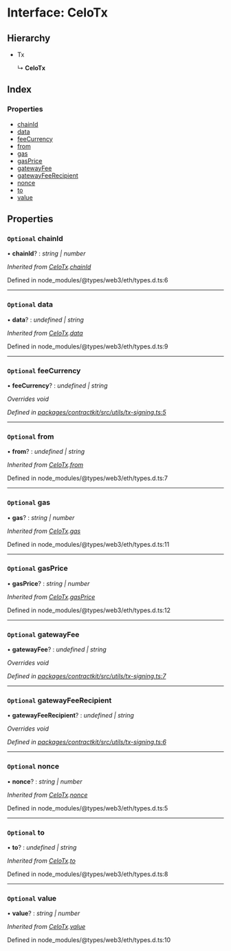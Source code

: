 # Interface: CeloTx

## Hierarchy

* Tx

  ↳ **CeloTx**

## Index

### Properties

* [chainId](_utils_tx_signing_.celotx.md#optional-chainid)
* [data](_utils_tx_signing_.celotx.md#optional-data)
* [feeCurrency](_utils_tx_signing_.celotx.md#optional-feecurrency)
* [from](_utils_tx_signing_.celotx.md#optional-from)
* [gas](_utils_tx_signing_.celotx.md#optional-gas)
* [gasPrice](_utils_tx_signing_.celotx.md#optional-gasprice)
* [gatewayFee](_utils_tx_signing_.celotx.md#optional-gatewayfee)
* [gatewayFeeRecipient](_utils_tx_signing_.celotx.md#optional-gatewayfeerecipient)
* [nonce](_utils_tx_signing_.celotx.md#optional-nonce)
* [to](_utils_tx_signing_.celotx.md#optional-to)
* [value](_utils_tx_signing_.celotx.md#optional-value)

## Properties

### `Optional` chainId

• **chainId**? : *string | number*

*Inherited from [CeloTx](_utils_tx_signing_.celotx.md).[chainId](_utils_tx_signing_.celotx.md#optional-chainid)*

Defined in node_modules/@types/web3/eth/types.d.ts:6

___

### `Optional` data

• **data**? : *undefined | string*

*Inherited from [CeloTx](_utils_tx_signing_.celotx.md).[data](_utils_tx_signing_.celotx.md#optional-data)*

Defined in node_modules/@types/web3/eth/types.d.ts:9

___

### `Optional` feeCurrency

• **feeCurrency**? : *undefined | string*

*Overrides void*

*Defined in [packages/contractkit/src/utils/tx-signing.ts:5](https://github.com/celo-org/celo-monorepo/blob/master/packages/contractkit/src/utils/tx-signing.ts#L5)*

___

### `Optional` from

• **from**? : *undefined | string*

*Inherited from [CeloTx](_utils_tx_signing_.celotx.md).[from](_utils_tx_signing_.celotx.md#optional-from)*

Defined in node_modules/@types/web3/eth/types.d.ts:7

___

### `Optional` gas

• **gas**? : *string | number*

*Inherited from [CeloTx](_utils_tx_signing_.celotx.md).[gas](_utils_tx_signing_.celotx.md#optional-gas)*

Defined in node_modules/@types/web3/eth/types.d.ts:11

___

### `Optional` gasPrice

• **gasPrice**? : *string | number*

*Inherited from [CeloTx](_utils_tx_signing_.celotx.md).[gasPrice](_utils_tx_signing_.celotx.md#optional-gasprice)*

Defined in node_modules/@types/web3/eth/types.d.ts:12

___

### `Optional` gatewayFee

• **gatewayFee**? : *undefined | string*

*Overrides void*

*Defined in [packages/contractkit/src/utils/tx-signing.ts:7](https://github.com/celo-org/celo-monorepo/blob/master/packages/contractkit/src/utils/tx-signing.ts#L7)*

___

### `Optional` gatewayFeeRecipient

• **gatewayFeeRecipient**? : *undefined | string*

*Overrides void*

*Defined in [packages/contractkit/src/utils/tx-signing.ts:6](https://github.com/celo-org/celo-monorepo/blob/master/packages/contractkit/src/utils/tx-signing.ts#L6)*

___

### `Optional` nonce

• **nonce**? : *string | number*

*Inherited from [CeloTx](_utils_tx_signing_.celotx.md).[nonce](_utils_tx_signing_.celotx.md#optional-nonce)*

Defined in node_modules/@types/web3/eth/types.d.ts:5

___

### `Optional` to

• **to**? : *undefined | string*

*Inherited from [CeloTx](_utils_tx_signing_.celotx.md).[to](_utils_tx_signing_.celotx.md#optional-to)*

Defined in node_modules/@types/web3/eth/types.d.ts:8

___

### `Optional` value

• **value**? : *string | number*

*Inherited from [CeloTx](_utils_tx_signing_.celotx.md).[value](_utils_tx_signing_.celotx.md#optional-value)*

Defined in node_modules/@types/web3/eth/types.d.ts:10
